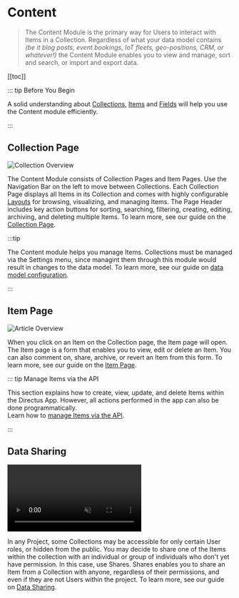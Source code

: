 # Content

> The Content Module is the primary way for Users to interact with Items in a Collection. Regardless of what your data
> model contains _(be it blog posts, event bookings, IoT fleets, geo-positions, CRM, or whatever!)_ the Content Module
> enables you to view and manage, sort and search, or import and export data.

[[toc]]

::: tip Before You Begin

A solid understanding about [Collections](/getting-started/glossary/#collections),
[Items](/getting-started/glossary/#items) and [Fields](/getting-started/glossary/#fields) will help you use the Content module efficiently.

<!--
@TODO getting-started > 30-90 min tutorial
Link to tutorial
-->

:::

## Collection Page

![Collection Overview](https://cdn.directus.io/docs/v9/app-guide/content/content/content-20220415A/collection-page-20220415A.webp)

The Content Module consists of Collection Pages and Item Pages. Use the Navigation Bar on the left to move between
Collections. Each Collection Page displays all Items in its Collection and comes with highly configurable
[Layouts](/getting-started/glossary/#layouts) for browsing, visualizing, and managing Items. The Page Header includes
key action buttons for sorting, searching, filtering, creating, editing, archiving, and deleting multiple Items. To
learn more, see our guide on the [Collection Page](/app/content/collections).

:::tip

The Content module helps you manage Items. Collections must be managed via the Settings menu, since managint them through this module would result in changes to the data model. To learn more, see our guide on
[data model configuration](/configuration/data-model).

:::

## Item Page

![Article Overview](https://cdn.directus.io/docs/v9/app-guide/content/content/content-20220415A/item-page-20220215A.webp)

When you click on an Item on the Collection page, the Item page will open. The Item page is a form that enables you to view, edit or delete an Item.
You can also comment on, share, archive, or revert an Item from this form. To learn more, see our guide on the [Item Page](/app/content/items).

::: tip Manage Items via the API

This section explains how to create, view, update, and delete Items within the Directus App. However, all actions
performed in the app can also be done programmatically.\
Learn how to [manage Items via the API](/reference/items/).

:::

## Data Sharing

<video title="Data Sharing" autoplay muted loop controls>
	<source src="https://cdn.directus.io/docs/v9/app-guide/content/content/content-20220415A/data-shares-20220415A.mp4" type="video/mp4" />
</video>

In any Project, some Collections may be accessible for only certain User roles, or hidden from the public. You may decide to share one of the Items within 
the collection with an individual or group of individuals who don't yet have permission. In this case, use Shares.
Shares enables you to  share an Item from a Collection with anyone, regardless of their permissions, and even if
they are not Users within the project. To learn more, see our guide on [Data Sharing](/app/content/data-sharing).
